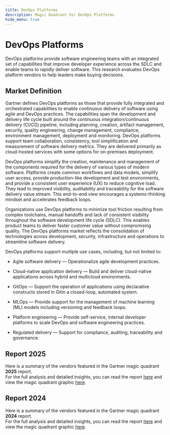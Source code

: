 ```yaml
---
title: DevOps Platforms
description: Magic Quadrant for DevOps Platforms
hide_menu: true
---
```


# DevOps Platforms

DevOps platforms provide software engineering teams with an integrated set of capabilities that improve developer experience across the SDLC and enable teams to rapidly deliver software. This research evaluates DevOps platform vendors to help leaders make buying decisions.

## Market Definition

Gartner defines DevOps platforms as those that provide fully integrated and orchestrated capabilities to enable continuous delivery of software using agile and DevOps practices. The capabilities span the development and delivery life cycle built around the continuous integration/continuous delivery (CI/CD) pipeline, including planning, creation, artifact management, security, quality engineering, change management, compliance, environment management, deployment and monitoring. DevOps platforms support team collaboration, consistency, tool simplification and measurement of software delivery metrics. They are delivered primarily as cloud-hosted services with some options for on-premises deployment.

DevOps platforms simplify the creation, maintenance and management of the components required for the delivery of various types of modern software. Platforms create common workflows and data models, simplify user access, provide production-like development and test environments, and provide a consistent user experience (UX) to reduce cognitive load. They lead to improved visibility, auditability and traceability for the software delivery value stream. This end-to-end view encourages a systems-thinking mindset and accelerates feedback loops.

Organizations use DevOps platforms to minimize tool friction resulting from complex toolchains, manual handoffs and lack of consistent visibility throughout the software development life cycle (SDLC). This enables product teams to deliver faster customer value without compromising quality. The DevOps platforms market reflects the consolidation of technologies across development, security, infrastructure and operations to streamline software delivery.

DevOps platforms support multiple use cases, including, but not limited to:

- Agile software delivery — Operationalize agile development practices.

- Cloud-native application delivery — Build and deliver cloud-native applications across hybrid and multicloud environments.

- GitOps — Support the operation of applications using declarative constructs stored in Gitin a closed-loop, automated system.

- MLOps — Provide support for the management of machine learning (ML) models including versioning and feedback loops.

- Platform engineering — Provide self-service, internal developer platforms to scale DevOps and software engineering practices.

- Regulated delivery — Support for compliance, auditing, traceability and governance.

## Report 2025

Here is a summary of the vendors featured in the Gartner magic quadrant **2025** report. <br/>For the full analysis and detailed insights, you can read the report
<a href="/docs/2025/devops-platforms.pdf" target="_blank" rel="noopener noreferrer">here</a>
and view the magic quadrant graphic
<a href="/docs/2025/devops-platforms.png" target="_blank" rel="noopener noreferrer">here</a>.

## Report 2024

Here is a summary of the vendors featured in the Gartner magic quadrant **2024** report. <br/>For the full analysis and detailed insights, you can read the report
<a href="/docs/2024/devops-platforms.pdf" target="_blank" rel="noopener noreferrer">here</a>
and view the magic quadrant graphic
<a href="/docs/2024/devops-platforms.png" target="_blank" rel="noopener noreferrer">here</a>.
